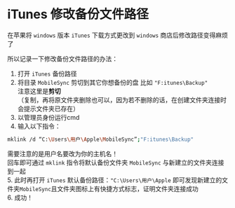 # iTunes 修改备份文件路径
在苹果将 `windows` 版本 `iTunes` 下载方式更改到 `windows` 商店后修改路径变得麻烦了  

所以记录一下修改备份文件路径的办法：
1. 打开 `iTunes` 备份路径  
2. 将目录 `MobileSync` 剪切到其它你想备份的盘
比如 `"F:itunes\Backup"`    
注意这里是**剪切**  
（复制，再将原文件夹删除也可以，因为若不删除的话，在创建文件夹连接时会提示文件夹已存在）  
3. 以管理员身份运行cmd  
4. 输入以下指令：
```sh
mklink /d “C:\Users\用户\Apple\MobileSync”;"F:itunes\Backup"
```

需要注意的是用户名要改为你的主机名！  
回车即可通过 `mklink` 指令将默认备份文件夹 `MobileSync` 与新建立的文件夹连接到一起  
5. 此时再打开 `iTunes` 默认备份路径：`"C:\Users\用户\Apple` 即可发现新建立的文件夹`MobileSync`且文件夹图标上有快捷方式标志，证明文件夹连接成功  
6. 成功！  